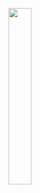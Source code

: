 <p align="center" >

<img width="30%" src=https://octodex.github.com/images/daftpunktocat-guy.gif />

</p>
